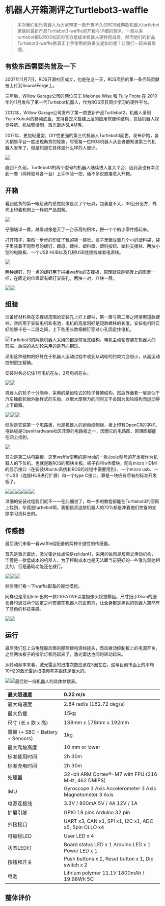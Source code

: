 # 机器人开箱测评之Turtlebot3-waffle

> 本次我们鱼乐机器人为大家带来一款开售不久的ROS经典款机器人turtlebot家族的最新产品Turtlebot3-waffle的开箱与详细的测评。一直以来turtlebot都以ROS社区的官方低成本机器人硬件而自居，然而他们的新品Turtlebot3-waffle款真正上手使用的效果又是如何呢？让我们一起来看看吧。

## 有些东西需要先普及一下

2007年11月7日，ROS开源社区成立，也是在这一天，ROS项目的第一条代码贡献被上传到SourceForge上。

三年后，Willow Garage公司的两位员工 Melonee Wise 和 Tully Foote 在 2010年的11月发布了第一代Turtlebot机器人，作为ROS项目同步学习的硬件平台。

2012年，Willow Garage公司发布了第一款更新产品Turtlebot2，机器人采用Yujin Kobuki的移动底盘，支持自定义搭建上层的应用软硬件结构，包括机器人视觉导航、机械臂控制，激光雷达SLAM等。

2017年，更加轻量型，DIY性更强的第三代机器人Turtlebot3面世。发布伊始，各大销售平台一度出现断货的现象，尽管每一位ROS机器人从业者都知道第三代机器人发布了，但是知道它具体是什么样的人很少。

![](/assets/turtlebot_history.gif)

直到不久前，Turtlebot3的两个型号的机器人陆续进入各大平台，因此我也有幸买到一套（两种型号各一台）上手体验一把，话不多说直接进入开箱。

## 开箱

看到这货的第一眼给我的感觉就像是买了个玩具，包装盒不大，30公分见方，外壳上印着和网上一样的产品图案。

![](/assets/0.jpg)

仔细端详一番，越看越像是买了一台乐高的积木，把一个个的小零件搭起来。

打开箱子，果然一步步的印证了我的第一感觉。盒子里面放着几个小的塑料袋，袋子里装着不同型号的螺钉、螺母、螺柱、塑料盘、塑料按钮、塑料支撑柱、两块小型的电路板、一个USB HUB以及几根USB连接线或者电源线。

![](/assets/1.jpg)

两种螺钉，短一点的螺钉用于拼接waffle的支撑板，原理就像是瓷砖上的图案一样，在固定的位置留有螺钉安装孔。两块一对，八块一层。

![](/assets/2.jpg)![](/assets/3.jpg)

## 组装

准备好材料后在支撑板周围的安装孔上拧上螺柱，第一层与第二层之间使用短款螺柱，空间用于安装电机和电池，电机的高度刚好是短款螺柱的长度。安装电机时正好能够卡在一二层之间，上下各用长款细螺钉穿过小孔固定住电机。

![](/assets/4.jpg)Turtlebot3的两款机器人采用的都是前驱式结构，电机主动轮安装在机器人的前端，后端的从动轮采用的是万向钢球。

采用这种结构的好处在于机器人运动过程中收到从动轮的约束力会很小，从而运动控制更加精确。

安装时务必记住1号电机在左，2号电机在右。

![](/assets/5.jpg)![](/assets/6.jpg)

机器人的轮子十分简单，采用的是齿轮式的轮子骨架结构，然后外面套一层类似于汽车橡胶轮胎外胎样式的车胎，以增大摩擦力的同时又不会因为齿轮结构而运动得上下颠簸。

![](/assets/7.jpg)![](/assets/8.jpg)![](/assets/9.jpg)

然后是安装第一个电路板，也是机器人的运动控制板，板上印有OpenCR的字样。电路板是OpenHardware社区开源的电路板之一，因而它的电路图、原理图都能在网上找到。

![](/assets/10.jpg)

其次是第二块电路板，这里waffle使用的是Intel的一款Joule型号的开发板作为机器人的下位机，也就是跑ROS的那块主板。板子自带wifi模块，配有micro HDMI的显示接口（在安装Ubuntu系统和ROS的过程中需要用到）、一个micro usb、一个USB（连接HUB进行扩展）和一个type C接口，算是一块应有尽有的标准开发板了。

![](/assets/11.jpg)![](/assets/12.jpg)![](/assets/13.jpg)![](/assets/14.jpg)![](/assets/15.jpg)![](/assets/16.jpg)

详细的安装过程我们就不一一在此细说了，每一步的教程都能在Turtlebot3的官网上找到，毕竟是turtlebot啊，我相信买这款机器人的70%都是冲着他们完备的支撑学习资料去的。

## 传感器

最后我们来看一看waffle给配备的两种关键性的传感器。

首先是激光雷达，激光雷达优点像是rplidarA1，采用的依然是履带式传动机构，毕竟是一款低成本的机器人，为了控制成本也是无法跟当前更好的一些激光雷达相比的，但是基础功能还在就行。

![](/assets/17.jpg)![](/assets/18.jpg)![](/assets/19.jpg)

然后我们看一下waffle配备的视觉模组。

同样也是采用Intel出的一款CREATIVE深度摄像头视觉模组，尺寸细小13cm的细长身材通过两个固定之间安装在机器人的正前方，让全身都是黑色的机器人突然有了蓝色的科技美感。

![](/assets/20.jpg)![](/assets/21.jpg)

## 运行

最后我们怼上乌龟屁股后面的那两根电源线接头，然后拨动控制板上的电源开关，之后两块板子的指示灯都亮起来了，激光雷达也同时转动起来。

从转动频率来看，激光雷达的扫描次数应该在3圈左右，这与目前市面上的平均10HZ的激光雷达扫描频率差距还是很大的。

![](/assets/22.jpg)![](/assets/23.jpg)最后附一份机器人的具体参数表。

| 最大限速度 | 0.22 m/s |
| :--- | :--- |
| 最大角速度 | 2.84 rad/s \(162.72 deg/s\) |
| 最大负载 | 15kg |
| 尺寸 \(长 x 款 x 高\) | 138mm x 178mm x 192mm |
| 重量 \(+ SBC + Battery + Sensors\) | 1kg |
| 最大爬坡高度 | 10 mm or lower |
| 标准使用时间 | 2h 30m |
| 标准充电时间 | 2h 30m |
| 处理器 | 32-bit ARM Cortex®-M7 with FPU \(216 MHz, 462 DMIPS\) |
| IMU | Gyroscope 3 Axis Accelerometer 3 Axis Magnetometer 3 Axis |
| 电源连接线 | 3.3V / 800mA 5V / 4A 12V / 1A |
| 扩展引脚 | GPIO 18 pins Arduino 32 pin |
| 外接接口 | UART x3, CAN x1, SPI x1, I2C x1, ADC x5, 5pin OLLO x4 |
| 可编程LED | User LED x 4 |
| 状态LED灯 | Board status LED x 1 Arduino LED x 1 Power LED x 1 |
| 按钮和开关 | Push buttons x 2, Reset button x 1, Dip switch x 2 |
| 电池 | Lithium polymer 11.1V 1800mAh / 19.98Wh 5C |

## 整体评价




